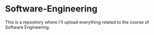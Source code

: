 # Software-Engineering
This is a repository where I'll upload everything related to the course of Software Engineering.
